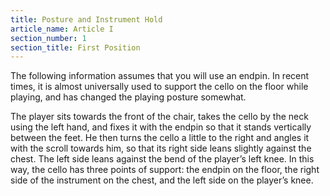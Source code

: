 ```yaml
---
title: Posture and Instrument Hold
article_name: Article I
section_number: 1
section_title: First Position
---
```


The following information assumes that you will use an endpin. In recent times, it is almost universally used to support the cello on the floor while playing, and has changed the playing posture somewhat. 

The player sits towards the front of the chair, takes the cello by the neck using the left hand, and fixes it with the endpin so that it stands vertically between the feet. He then turns the cello a little to the right and angles it with the scroll towards him, so that its right side leans slightly against the chest. The left side leans against the bend of the player’s left knee. In this way, the cello has three points of support: the endpin on the floor, the right side of the instrument on the chest, and the left side on the player’s knee.
